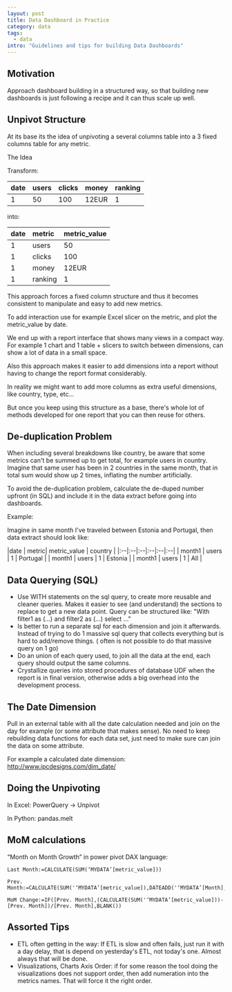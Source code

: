 ```yaml
---
layout: post
title: Data Dashboard in Practice
category: data
tags:
  - data
intro: "Guidelines and tips for building Data Dashboards"
---
```


<link rel="stylesheet" href="/css/cv.css" type="text/css" media="screen, projection" />


## Motivation

Approach dashboard building in a structured way, so that building new dashboards is just following a recipe and it can thus scale up well.

## Unpivot Structure

At its base its the idea of unpivoting a several columns table into a 3 fixed columns table for any metric.

The Idea

Transform: 

| date | users | clicks | money | ranking |
|:--|:--|:--|:--|:--|
| 1   |  50   | 100    | 12EUR |       1 |

into: 

| date | metric  | metric_value  |            
|:--|:--|:--|
| 1   | users   | 50            | 
| 1   | clicks  | 100           |  
| 1   | money   | 12EUR         |    
| 1   | ranking | 1             |


This approach forces a fixed column structure and thus it becomes consistent to manipulate and easy to add new metrics.

To add interaction use for example Excel slicer on the metric, and plot the metric_value by date.

We end up with a report interface that shows many views in a compact way. For example 1 chart and 1 table + slicers to switch between dimensions, can show a lot of data in a small space.

Also this approach makes it easier to add dimensions into a report without having to change the report format considerably.

In reality we might want to add more columns as extra useful dimensions, like country, type, etc...

But once you keep using this structure as a base, there's whole lot of methods developed for one report that you can then reuse for others.


## De-duplication Problem

When including several breakdowns like country, be aware that some metrics can't be summed up to get total, for example users in country. Imagine that same user has been in 2 countries in the same month, that in total sum would show up 2 times, inflating the number artificially.

To avoid the de-duplication problem, calculate the de-duped number upfront (in SQL) and include it in the data extract before going into dashboards. 

Example:

Imagine in same month I've traveled between Estonia and Portugal, then data extract should look like:

|date | metric| metric_value | country |
|:--|:--|:--|:--|:--|:--|
| month1 | users | 1 | Portugal |
| month1 | users | 1 | Estonia |
| month1 | users | 1 | All |




## Data Querying (SQL)

- Use WITH statements on the sql query, to create more reusable and cleaner queries. Makes it easier to see (and understand) the sections to replace to get a new data point. Query can be structured like: "With filter1 as (…) and filter2 as (…) select …"
- Is better to run a separate sql for each dimension and join it afterwards. Instead of trying to do 1 massive sql query that collects everything but is hard to add/remove things. ( often is not possible to do that massive query on 1 go)
- Do an union of each query used, to join all the data at the end, each query should output the same columns.
- Crystallize queries into stored procedures of database UDF when the report is in final version, otherwise adds a big overhead into the development process.





## The Date Dimension

Pull in an external table with all the date calculation needed and join on the day for example (or some attribute that makes sense).
No need to keep rebuilding data functions for each data set, just need to make sure can join the data on some attribute.

For example a calculated date dimension: http://www.ipcdesigns.com/dim_date/




## Doing the Unpivoting

In Excel: PowerQuery -> Unpivot

In Python: pandas.melt




## MoM calculations

“Month on Month Growth” in power pivot DAX language:


	Last Month:=CALCULATE(SUM(‘MYDATA’[metric_value]))

	Prev. Month:=CALCULATE(SUM('‘MYDATA’[metric_value]),DATEADD('‘MYDATA’[Month],-1,MONTH))

	MoM Change:=IF([Prev. Month],(CALCULATE(SUM('‘MYDATA’[metric_value]))-[Prev. Month])/[Prev. Month],BLANK())





## Assorted Tips

- ETL often getting in the way: If ETL is slow and often fails, just run it with a day delay, that is depend on yesterday's ETL, not today's one. Almost always that will be done.
- Visualizations, Charts Axis Order: if for some reason the tool doing the visualizations does not support order, then add numeration into the metrics names. That will force it the right order.


